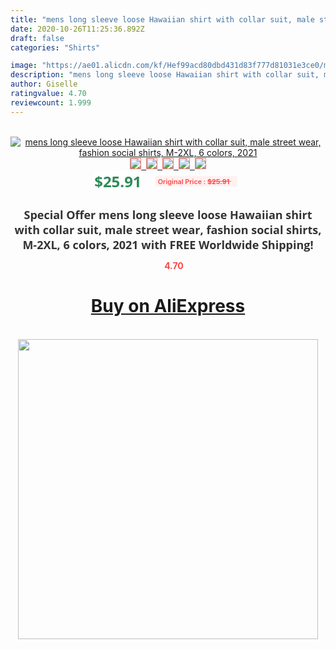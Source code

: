 ```yaml
---
title: "mens long sleeve loose Hawaiian shirt with collar suit, male street wear, fashion social shirts, M-2XL, 6 colors, 2021"
date: 2020-10-26T11:25:36.892Z
draft: false
categories: "Shirts"

image: "https://ae01.alicdn.com/kf/Hef99acd80dbd431d83f777d81031e3ce0/mens-long-sleeve-loose-Hawaiian-shirt-with-collar-suit-male-street-wear-fashion-social-shirts-M.jpg"
description: "mens long sleeve loose Hawaiian shirt with collar suit, male street wear, fashion social shirts, M-2XL, 6 colors, 2021"
author: Giselle
ratingvalue: 4.70
reviewcount: 1.999
---
```

<br>
<div style="text-align: center;">
<a href="https://s.click.aliexpress.com/e/_AsYOtR" target="_blank" rel="nofollow noopener noreferrer"><img alt="mens long sleeve loose Hawaiian shirt with collar suit, male street wear, fashion social shirts, M-2XL, 6 colors, 2021" class="magnifier-image" src="https://ae01.alicdn.com/kf/Hef99acd80dbd431d83f777d81031e3ce0/mens-long-sleeve-loose-Hawaiian-shirt-with-collar-suit-male-street-wear-fashion-social-shirts-M.jpg_640x640.jpg">
<br>
<img style="border:1px solid salmon" src="https://ae01.alicdn.com/kf/Hef99acd80dbd431d83f777d81031e3ce0/mens-long-sleeve-loose-Hawaiian-shirt-with-collar-suit-male-street-wear-fashion-social-shirts-M.jpg_120x120.jpg">&nbsp;&nbsp;<img style="border:1px solid salmon" src="https://ae01.alicdn.com/kf/H787786f3e8da4311bdcafa0c2e992b69g/mens-long-sleeve-loose-Hawaiian-shirt-with-collar-suit-male-street-wear-fashion-social-shirts-M.jpg_120x120.jpg">&nbsp;&nbsp;<img style="border:1px solid salmon" src="https://ae01.alicdn.com/kf/H01368ce915c046f7897a21a64be30a782/mens-long-sleeve-loose-Hawaiian-shirt-with-collar-suit-male-street-wear-fashion-social-shirts-M.jpg_120x120.jpg">&nbsp;&nbsp;<img style="border:1px solid salmon" src="https://ae01.alicdn.com/kf/H65861c8a780846f9bfbda1ea21409dbd3/mens-long-sleeve-loose-Hawaiian-shirt-with-collar-suit-male-street-wear-fashion-social-shirts-M.jpg_120x120.jpg">&nbsp;&nbsp;<img style="border:1px solid salmon" src="https://ae01.alicdn.com/kf/H53481b8716ba431fa1eb55698a887f8b0/mens-long-sleeve-loose-Hawaiian-shirt-with-collar-suit-male-street-wear-fashion-social-shirts-M.jpg_120x120.jpg"></a></div><br0>
<div style="text-align: center;"><span style="background-color: white; border: 0px; box-sizing: border-box; color: seagreen; display: inline-block; font-family: &quot;open sans&quot; , &quot;arial&quot; , &quot;helvetica&quot; , sans-serif , &quot;heiti&quot;; font-size: 24px; font-stretch: inherit; font-weight: 700; line-height: inherit; margin: 0px 10px 0px 0px; padding: 0px; vertical-align: middle;">$25.91 </span>
<span style="background: rgb(255 , 241 , 241); border-radius: 3px; border: 0px; box-sizing: border-box; color: #ff4747; display: inline-block; font-family: inherit; font-size: 12px; font-stretch: inherit; font-style: inherit; font-variant: inherit; font-weight: 600; line-height: inherit; margin: 0px; padding: 2px 5px; transform: scale(0.9); vertical-align: middle;">Original Price : <b style="text-decoration: line-through;">$25.91 </b> &nbsp;&nbsp;</span></div>
<h1 style="color: #333333; display: inline-block; font-family: &quot;open sans&quot; , &quot;arial&quot; , &quot;helvetica&quot; , sans-serif , &quot;heiti&quot;; font-size: 18px; font-stretch: inherit; font-weight: 700; text-align: center;">Special Offer mens long sleeve loose Hawaiian shirt with collar suit, male street wear, fashion social shirts, M-2XL, 6 colors, 2021 with FREE Worldwide Shipping!</h1>
<div style="color: #ff4747; text-align: center;">
<img src="https://4.bp.blogspot.com/-M0ZcTcb-5uY/XleCXlxnR4I/AAAAAAAAAEc/OrjgMkXV1oMQFaCRZj5HQwOCBcu3w1FegCPcBGAYYCw/s1600/star.png" style="height: 15px;">&nbsp;<b>4.70</b></div>
<div class="button_cont" align="center"><a class="buynow_a" href="https://s.click.aliexpress.com/e/_AsYOtR" target="_blank" rel="nofollow noopener noreferrer"><H1>Buy on AliExpress</H1></a></div><br>
<div class="separator" style="clear: both; text-align: center;">
<img src="https://lh3.googleusercontent.com/-pTy5HemUv9M/XlePHvY0dAI/AAAAAAAAAE4/0nX5iRUoIWY8eMW9Dpxeirr157OZliDIgCLcBGAsYHQ/s1600/badge.gif" width="480">
</div>
